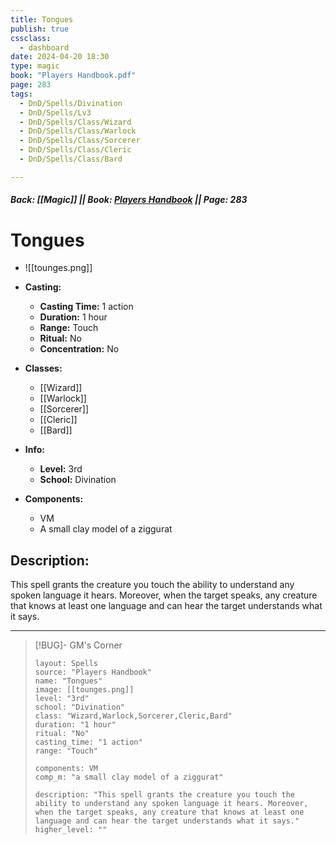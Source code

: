 ```yaml
---
title: Tongues
publish: true
cssclass:
  - dashboard
date: 2024-04-20 18:30
type: magic
book: "Players Handbook.pdf"
page: 283
tags:
  - DnD/Spells/Divination
  - DnD/Spells/Lv3
  - DnD/Spells/Class/Wizard
  - DnD/Spells/Class/Warlock
  - DnD/Spells/Class/Sorcerer
  - DnD/Spells/Class/Cleric
  - DnD/Spells/Class/Bard

---
```


##### Back: [[Magic]] || Book: [Players Handbook](https://drive.google.com/drive/folders/1O5bhpYizcIT5xxAoLOuzCRht_PVS7VSG?usp=sharing) || Page: 283

# Tongues
- ![[tounges.png]]
- **Casting:**
    - **Casting Time:** 1 action
    - **Duration:** 1 hour
    - **Range:** Touch
    - **Ritual:** No
    - **Concentration:** No
- **Classes:**
    - [[Wizard]]
    - [[Warlock]]
    - [[Sorcerer]]
    - [[Cleric]]
    - [[Bard]]

- **Info:**
    - **Level:** 3rd
    - **School:** Divination
- **Components:**
    - VM
    - A small clay model of a ziggurat

## Description:
This spell grants the creature you touch the ability to understand any spoken language it hears. Moreover, when the target speaks, any creature that knows at least one language and can hear the target understands what it says.



---

> [!BUG]- GM's Corner
>
> ```statblock
> layout: Spells
> source: "Players Handbook"
> name: "Tongues"
> image: [[tounges.png]]
> level: "3rd"
> school: "Divination"
> class: "Wizard,Warlock,Sorcerer,Cleric,Bard"
> duration: "1 hour"
> ritual: "No"
> casting_time: "1 action"
> range: "Touch"
>
> components: VM
> comp_m: "a small clay model of a ziggurat"
>
> description: "This spell grants the creature you touch the ability to understand any spoken language it hears. Moreover, when the target speaks, any creature that knows at least one language and can hear the target understands what it says."
> higher_level: ""
> ```
